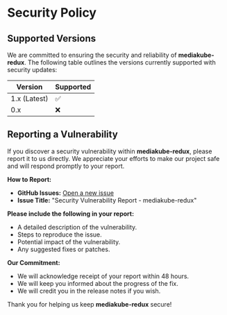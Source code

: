 # Security Policy

## Supported Versions

We are committed to ensuring the security and reliability of **mediakube-redux**. The following table outlines the versions currently supported with security updates:

| Version       | Supported          |
| ------------- | ------------------ |
| 1.x (Latest)  | :white_check_mark: |
| 0.x           | :x:                |

## Reporting a Vulnerability

If you discover a security vulnerability within **mediakube-redux**, please report it to us directly. We appreciate your efforts to make our project safe and will respond promptly to your report.

**How to Report:**

- **GitHub Issues:** [Open a new issue](https://github.com/xander-rudolph/mediakube-redux/issues/new)
- **Issue Title:** "Security Vulnerability Report - mediakube-redux"

**Please include the following in your report:**

- A detailed description of the vulnerability.
- Steps to reproduce the issue.
- Potential impact of the vulnerability.
- Any suggested fixes or patches.

**Our Commitment:**

- We will acknowledge receipt of your report within 48 hours.
- We will keep you informed about the progress of the fix.
- We will credit you in the release notes if you wish.

Thank you for helping us keep **mediakube-redux** secure!

